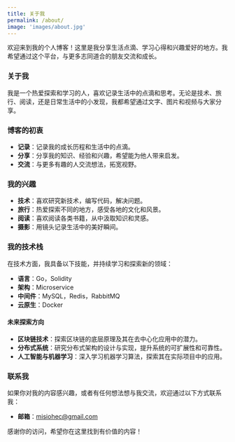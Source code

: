 ```yaml
---
title: 关于我
permalink: /about/
image: 'images/about.jpg'
---
```


欢迎来到我的个人博客！这里是我分享生活点滴、学习心得和兴趣爱好的地方。我希望通过这个平台，与更多志同道合的朋友交流和成长。

### 关于我

我是一个热爱探索和学习的人，喜欢记录生活中的点滴和思考。无论是技术、旅行、阅读，还是日常生活中的小发现，我都希望通过文字、图片和视频与大家分享。

### 博客的初衷

- **记录**：记录我的成长历程和生活中的点滴。
- **分享**：分享我的知识、经验和兴趣，希望能为他人带来启发。
- **交流**：与更多有趣的人交流想法，拓宽视野。

### 我的兴趣

- **技术**：喜欢研究新技术，编写代码，解决问题。
- **旅行**：热爱探索不同的地方，感受各地的文化和风景。
- **阅读**：喜欢阅读各类书籍，从中汲取知识和灵感。
- **摄影**：用镜头记录生活中的美好瞬间。

### 我的技术栈

在技术方面，我具备以下技能，并持续学习和探索新的领域：

- **语言**：Go，Solidity
- **架构**：Microservice
- **中间件**：MySQL，Redis，RabbitMQ
- **云原生**：Docker

#### 未来探索方向

- **区块链技术**：探索区块链的底层原理及其在去中心化应用中的潜力。
- **分布式系统**：研究分布式架构的设计与实现，提升系统的可扩展性和可靠性。
- **人工智能与机器学习**：深入学习机器学习算法，探索其在实际项目中的应用。

### 联系我

如果你对我的内容感兴趣，或者有任何想法想与我交流，欢迎通过以下方式联系我：

- **邮箱**：<misiohec@gmail.com>

感谢你的访问，希望你在这里找到有价值的内容！
